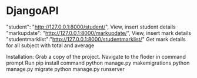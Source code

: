 # DjangoAPI

"student": "http://127.0.0.1:8000/student/",
            View, insert student details
"markupdate": "http://127.0.0.1:8000/markupdate/",
            View, insert mark details
"studentmarklist":"http://127.0.0.1:8000/studentmarklist/"
            Get mark details for all subject with total and average
            
Installation:
            Grab a copy of the project.
            Navigate to the floder in command prompt
            Run pip install command
            python manage.py makemigrations
            python manage.py migrate
            python manage.py runserver
